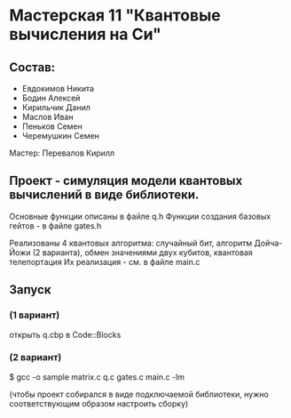 # Мастерская 11 "Квантовые вычисления на Си"

## Состав:

- Евдокимов Никита
- Бодин Алексей
- Кирильчик Данил
- Маслов Иван
- Пеньков Семен
- Черемушкин Семен

Мастер: Перевалов Кирилл

## Проект - симуляция модели квантовых вычислений в виде библиотеки.

Основные функции описаны в файле q.h
Функции создания базовых гейтов - в файле gates.h

Реализованы 4 квантовых алгоритма: случайный бит, алгоритм Дойча-Йожи (2 варианта),
обмен значениями двух кубитов, квантовая телепортация
Их реализация - см. в файле main.c

## Запуск

### (1 вариант)
открыть q.cbp в Code::Blocks

### (2 вариант)
$ gcc -o sample matrix.c q.c gates.c main.c -lm

(чтобы проект собирался в виде подключаемой библиотеки,
нужно соответствующим образом настроить сборку)
